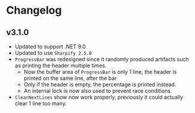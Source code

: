 # Changelog

## v3.1.0

* Updated to support .NET 9.0
* Updated to use `Sharpify 2.5.0`
* `ProgressBar` was redesigned since it randomly produced artifacts such as printing the header multiple times.
  * Now the buffer area of `ProgressBar` is only 1 line, the header is printed on the same line, after the bar
  * Only if the header is empty, the percentage is printed instead.
  * An internal lock is now also used to prevent race conditions.
* `ClearNextLines` show now work properly, previously it could actually clear 1 line too many.
